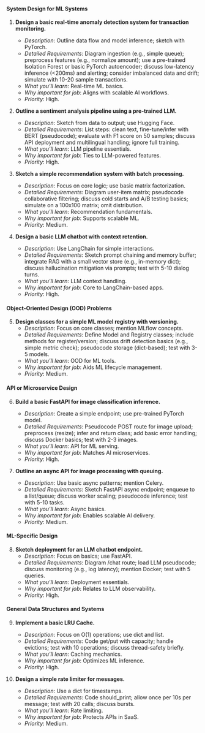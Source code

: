 #### System Design for ML Systems
1. **Design a basic real-time anomaly detection system for transaction monitoring.**
   - *Description*: Outline data flow and model inference; sketch with PyTorch.
   - *Detailed Requirements*: Diagram ingestion (e.g., simple queue); preprocess features (e.g., normalize amount); use a pre-trained Isolation Forest or basic PyTorch autoencoder; discuss low-latency inference (<200ms) and alerting; consider imbalanced data and drift; simulate with 10-20 sample transactions.
   - *What you'll learn*: Real-time ML basics.
   - *Why important for job*: Aligns with scalable AI workflows.
   - *Priority*: High.

2. **Outline a sentiment analysis pipeline using a pre-trained LLM.**
   - *Description*: Sketch from data to output; use Hugging Face.
   - *Detailed Requirements*: List steps: clean text, fine-tune/infer with BERT (pseudocode); evaluate with F1 score on 50 samples; discuss API deployment and multilingual handling; ignore full training.
   - *What you'll learn*: LLM pipeline essentials.
   - *Why important for job*: Ties to LLM-powered features.
   - *Priority*: High.

3. **Sketch a simple recommendation system with batch processing.**
   - *Description*: Focus on core logic; use basic matrix factorization.
   - *Detailed Requirements*: Diagram user-item matrix; pseudocode collaborative filtering; discuss cold starts and A/B testing basics; simulate on a 100x100 matrix; omit distribution.
   - *What you'll learn*: Recommendation fundamentals.
   - *Why important for job*: Supports scalable ML.
   - *Priority*: Medium.

4. **Design a basic LLM chatbot with context retention.**
   - *Description*: Use LangChain for simple interactions.
   - *Detailed Requirements*: Sketch prompt chaining and memory buffer; integrate RAG with a small vector store (e.g., in-memory dict); discuss hallucination mitigation via prompts; test with 5-10 dialog turns.
   - *What you'll learn*: LLM context handling.
   - *Why important for job*: Core to LangChain-based apps.
   - *Priority*: High.

#### Object-Oriented Design (OOD) Problems
5. **Design classes for a simple ML model registry with versioning.**
   - *Description*: Focus on core classes; mention MLflow concepts.
   - *Detailed Requirements*: Define Model and Registry classes; include methods for register/version; discuss drift detection basics (e.g., simple metric check); pseudocode storage (dict-based); test with 3-5 models.
   - *What you'll learn*: OOD for ML tools.
   - *Why important for job*: Aids ML lifecycle management.
   - *Priority*: Medium.

#### API or Microservice Design
6. **Build a basic FastAPI for image classification inference.**
   - *Description*: Create a simple endpoint; use pre-trained PyTorch model.
   - *Detailed Requirements*: Pseudocode POST route for image upload; preprocess (resize); infer and return class; add basic error handling; discuss Docker basics; test with 2-3 images.
   - *What you'll learn*: API for ML serving.
   - *Why important for job*: Matches AI microservices.
   - *Priority*: High.

7. **Outline an async API for image processing with queuing.**
   - *Description*: Use basic async patterns; mention Celery.
   - *Detailed Requirements*: Sketch FastAPI async endpoint; enqueue to a list/queue; discuss worker scaling; pseudocode inference; test with 5-10 tasks.
   - *What you'll learn*: Async basics.
   - *Why important for job*: Enables scalable AI delivery.
   - *Priority*: Medium.

#### ML-Specific Design
8. **Sketch deployment for an LLM chatbot endpoint.**
   - *Description*: Focus on basics; use FastAPI.
   - *Detailed Requirements*: Diagram /chat route; load LLM pseudocode; discuss monitoring (e.g., log latency); mention Docker; test with 5 queries.
   - *What you'll learn*: Deployment essentials.
   - *Why important for job*: Relates to LLM observability.
   - *Priority*: High.

#### General Data Structures and Systems
9. **Implement a basic LRU Cache.**
   - *Description*: Focus on O(1) operations; use dict and list.
   - *Detailed Requirements*: Code get/put with capacity; handle evictions; test with 10 operations; discuss thread-safety briefly.
   - *What you'll learn*: Caching mechanics.
   - *Why important for job*: Optimizes ML inference.
   - *Priority*: High.

10. **Design a simple rate limiter for messages.**
    - *Description*: Use a dict for timestamps.
    - *Detailed Requirements*: Code should_print; allow once per 10s per message; test with 20 calls; discuss bursts.
    - *What you'll learn*: Rate limiting.
    - *Why important for job*: Protects APIs in SaaS.
    - *Priority*: Medium.